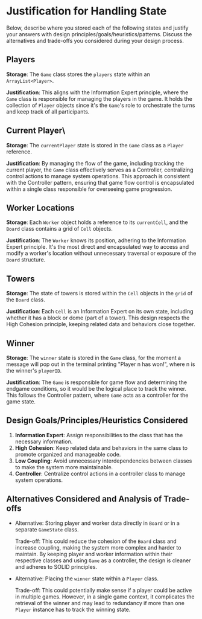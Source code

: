 
# Justification for Handling State

Below, describe where you stored each of the following states and justify your answers with design principles/goals/heuristics/patterns. Discuss the alternatives and trade-offs you considered during your design process.

## Players

**Storage**: The `Game` class stores the `players` state within an `ArrayList<Player>`.

**Justification**: This aligns with the Information Expert principle, where the `Game` class is responsible for managing the players in the game. It holds the collection of `Player` objects since it's the `Game`'s role to orchestrate the turns and keep track of all participants.

## Current Player\

**Storage**: The `currentPlayer` state is stored in the `Game` class as a `Player` reference.

**Justification**: By managing the flow of the game, including tracking the current player, the `Game` class effectively serves as a Controller, centralizing control actions to manage system operations. This approach is consistent with the Controller pattern, ensuring that game flow control is encapsulated within a single class responsible for overseeing game progression.

## Worker Locations

**Storage**: Each `Worker` object holds a reference to its `currentCell`, and the `Board` class contains a grid of `Cell` objects.

**Justification**: The `Worker` knows its position, adhering to the Information Expert principle. It's the most direct and encapsulated way to access and modify a worker's location without unnecessary traversal or exposure of the `Board` structure.

## Towers

**Storage**: The state of towers is stored within the `Cell` objects in the `grid` of the `Board` class.

**Justification**: Each `Cell` is an Information Expert on its own state, including whether it has a block or dome (part of a tower). This design respects the High Cohesion principle, keeping related data and behaviors close together.

## Winner

**Storage**: The `winner` state is stored in the `Game` class, for the moment a message will pop out in the terminal printing "Player n has won!", where n is the winner's `playerID`.

**Justification**: The `Game` is responsible for game flow and determining the endgame conditions, so it would be the logical place to track the winner. This follows the Controller pattern, where `Game` acts as a controller for the game state.

## Design Goals/Principles/Heuristics Considered

1. **Information Expert**: Assign responsibilities to the class that has the necessary information.
2. **High Cohesion**: Keep related data and behaviors in the same class to promote organized and manageable code.
3. **Low Coupling**: Avoid unnecessary interdependencies between classes to make the system more maintainable.
4. **Controller**: Centralize control actions in a controller class to manage system operations.

## Alternatives Considered and Analysis of Trade-offs

- Alternative: Storing player and worker data directly in `Board` or in a separate `GameState` class.
  
  Trade-off: This could reduce the cohesion of the `Board` class and increase coupling, making the system more complex and harder to maintain. By keeping player and worker information within their respective classes and using `Game` as a controller, the design is cleaner and adheres to SOLID principles.

- Alternative: Placing the `winner` state within a `Player` class.
  
  Trade-off: This could potentially make sense if a player could be active in multiple games. However, in a single game context, it complicates the retrieval of the winner and may lead to redundancy if more than one `Player` instance has to track the winning state.
